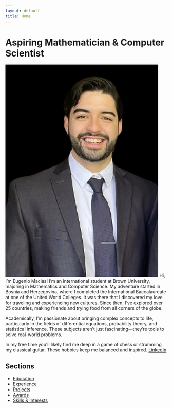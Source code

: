 ```yaml
---
layout: default
title: Home
---
```


# Aspiring Mathematician & Computer Scientist
![Profile Picture](/assets/images/picture.png)
Hi, I’m Eugenio Macias! I’m an international student at Brown University, majoring in Mathematics and Computer Science. My adventure started in Bosnia and Herzegovina, where I completed the International Baccalaureate at one of the United World Colleges. It was there that I discovered my love for traveling and experiencing new cultures. Since then, I’ve explored over 25 countries, making friends and trying food from all corners of the globe.

Academically, I’m passionate about bringing complex concepts to life, particularly in the fields of differential equations, probability theory, and statistical inference. These subjects aren’t just fascinating—they’re tools to solve real-world problems.

In my free time you’ll likely find me deep in a game of chess or strumming my classical guitar. These hobbies keep me balanced and inspired.
[LinkedIn](https://www.linkedin.com/in/eugenio-macias/)

## Sections
- [Education](education.md)
- [Experience](experience.md)
- [Projects](projects.md)
- [Awards](awards.md)
- [Skills & Interests](skills.md)
